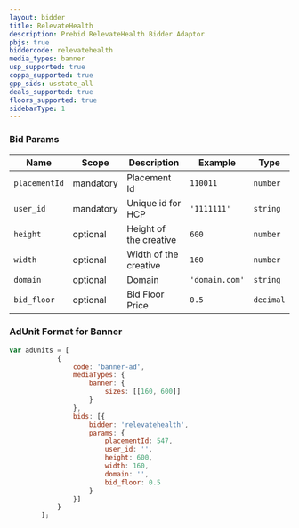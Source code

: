 ```yaml
---
layout: bidder
title: RelevateHealth
description: Prebid RelevateHealth Bidder Adaptor
pbjs: true
biddercode: relevatehealth
media_types: banner
usp_supported: true
coppa_supported: true
gpp_sids: usstate_all
deals_supported: true
floors_supported: true
sidebarType: 1
---
```


### Bid Params

| Name          | Scope     | Description           | Example        | Type     |
|---------------|-----------|-----------------------|----------------|----------|
| `placementId` | mandatory | Placement Id          | `110011`       | `number` |
| `user_id`     | mandatory | Unique id for HCP     | `'1111111'`    | `string` |
| `height`      | optional  | Height of the creative| `600`          | `number` |
| `width`       | optional  | Width of the creative | `160`          | `number` |
| `domain`      | optional  | Domain                | `'domain.com'` | `string` |
| `bid_floor`   | optional  | Bid Floor Price       | `0.5`          | `decimal`|

### AdUnit Format for Banner

```javascript
var adUnits = [
            {
                code: 'banner-ad',
                mediaTypes: {
                    banner: {
                        sizes: [[160, 600]]
                    }
                },
                bids: [{
                    bidder: 'relevatehealth',
                    params: {
                        placementId: 547,
                        user_id: '',
                        height: 600,
                        width: 160,
                        domain: '',
                        bid_floor: 0.5
                    }
                }]
            }
        ];
```

